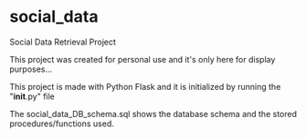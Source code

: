 # social_data
Social Data Retrieval Project

This project was created for personal use and it's only here for display purposes...

This project is made with Python Flask and it is initialized by running the "____init____.py" file

The social_data_DB_schema.sql shows the database schema and the stored procedures/functions used.
